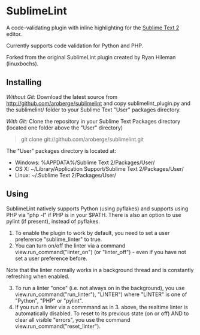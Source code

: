 SublimeLint
=========

A code-validating plugin with inline highlighting for the [Sublime Text 2](http://sublimetext.com "Sublime Text 2") editor.

Currently supports code validation for Python and PHP.

Forked from the original SublimeLint plugin created by Ryan Hileman (linuxbochs).

Installing
-----

*Without Git:* Download the latest source from http://github.com/aroberge/sublimelint and copy sublimelint_plugin.py and the sublimelint/ folder to your Sublime Text "User" packages directory.

*With Git:* Clone the repository in your Sublime Text Packages directory (located one folder above the "User" directory)
> git clone git://github.com/aroberge/sublimelint.git


The "User" packages directory is located at:

* Windows:
    %APPDATA%/Sublime Text 2/Packages/User/
* OS X:
    ~/Library/Application Support/Sublime Text 2/Packages/User/
* Linux:
    ~/.Sublime Text 2/Packages/User/


Using
-----

SublimeLint natively supports Python (using pyflakes) and supports using PHP via "php -l" if PHP is in your $PATH.
There is also an option to use pylint (if present), instead of pyflakes.

1. To enable the plugin to work by default, you need to set a user preference "sublime_linter" to true.
2. You can turn on/off the linter via a command view.run_command("linter_on") (or "linter_off") - even if you have not set a user preference before.

Note that the linter normally works in a background thread and is constantly refreshing when enabled.

3. To run a linter "once" (i.e. not always on in the background), you use 
view.run_command("run_linter"), "LINTER") where "LINTER" is one of "Python", "PHP" or "pylint".
4. If you run a linter via a commmand as in 3. above, the realtime linter is automatically disabled. To reset to its previous state (on or off) AND to clear all visible "errors", you use the command
view.run_command("reset_linter").
